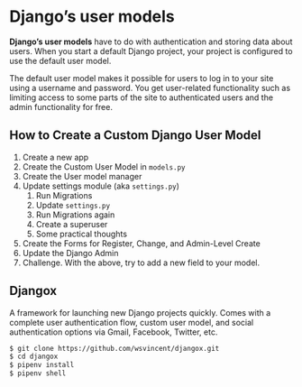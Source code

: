 #  Django’s user models
**Django’s user models** have to do with authentication and storing data about users. When you start a default Django project, your project is configured to use the default user model.

The default user model makes it possible for users to log in to your site using a username and password. You get user-related functionality such as limiting access to some parts of the site to authenticated users and the admin functionality for free.

## How to Create a Custom Django User Model
1. Create a new app
2. Create the Custom User Model in `models.py`
3. Create the User model manager
4. Update settings module (aka `settings.py`)
     1. Run Migrations
     2. Update `settings.py`
     3. Run Migrations again
     4. Create a superuser
     5. Some practical thoughts
5. Create the Forms for Register, Change, and Admin-Level Create
6. Update the Django Admin
7. Challenge. With the above, try to add a new field to your model.

## Djangox
A framework for launching new Django projects quickly. Comes with a complete user authentication flow, custom user model, and social authentication options via Gmail, Facebook, Twitter, etc.

```bash 
$ git clone https://github.com/wsvincent/djangox.git
$ cd djangox
$ pipenv install
$ pipenv shell
